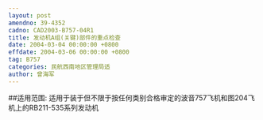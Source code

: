 ```yaml
---
layout: post
amendno: 39-4352
cadno: CAD2003-B757-04R1
title: 发动机A组(关键)部件的重点检查
date: 2004-03-04 00:00:00 +0800
effdate: 2004-03-06 00:00:00 +0800
tag: B757
categories: 民航西南地区管理局适
author: 曾海军
---
```


##适用范围:
适用于装于但不限于按任何类别合格审定的波音757飞机和图204飞机上的RB211-535系列发动机

